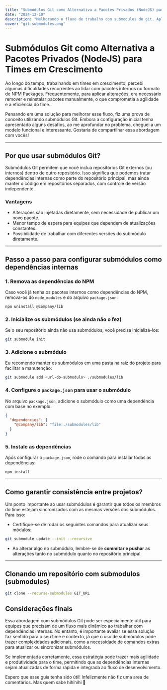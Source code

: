 ```yaml
---
title: "Submódulos Git como Alternativa a Pacotes Privados (NodeJS) para Times em Crescimento"
date: "2024-12-10"
description: "Melhorando o fluxo de trabalho com submodulos do git. Aplicando seus conhecimentos de git para uma solução simples e elegante para o seu dia-a-dia."
cover: "git-submodules.png"
---
```


# Submódulos Git como Alternativa a Pacotes Privados (NodeJS) para Times em Crescimento

Ao longo do tempo, trabalhando em times em crescimento, percebi algumas dificuldades recorrentes ao lidar com pacotes internos no formato de NPM Packages. Frequentemente, para aplicar alterações, era necessário remover e reinstalar pacotes manualmente, o que comprometia a agilidade e a eficiência do time.

Pensando em uma solução para melhorar esse fluxo, fiz uma prova de conceito utilizando submódulos Git. Embora a configuração inicial tenha apresentado alguns desafios, ao me aprofundar no problema, cheguei a um modelo funcional e interessante. Gostaria de compartilhar essa abordagem com vocês!

---

## Por que usar submódulos Git?

Submódulos Git permitem que você inclua repositórios Git externos (ou internos) dentro de outro repositório. Isso significa que podemos tratar dependências internas como parte do repositório principal, mas ainda manter o código em repositórios separados, com controle de versão independente.

### Vantagens

- Alterações são injetadas diretamente, sem necessidade de publicar um novo pacote.
- Menor tempo de espera para equipes que dependem de atualizações constantes.
- Possibilidade de trabalhar com diferentes versões do submódulo diretamente.

---

## Passo a passo para configurar submódulos como dependências internas

### 1. Remova as dependências do NPM

Caso você já tenha os pacotes internos como dependências do NPM, remova-os do `node_modules` e do arquivo `package.json`:

```bash
npm uninstall @company/lib
```

### 2. Inicialize os submódulos (se ainda não o fez)

Se o seu repositório ainda não usa submódulos, você precisa inicializá-los:

```bash
git submodule init
```

### 3. Adicione o submódulo

Eu recomendo manter os submódulos em uma pasta na raiz do projeto para facilitar a manutenção:

```bash
git submodule add <url-do-submodulo> ./submodules/lib
```

### 4. Configure o `package.json` para usar o submódulo

No arquivo `package.json`, adicione o submódulo como uma dependência com base no exemplo:

```json
{
  "dependencies": {
    "@company/lib": "file:./submodules/lib"
  }
}
```

### 5. Instale as dependências

Após configurar o `package.json`, rode o comando para instalar todas as dependências:

```bash
npm install
```

---

## Como garantir consistência entre projetos?

Um ponto importante ao usar submódulos é garantir que todos os membros do time estejam sincronizados com as mesmas versões dos submódulos. Para isso:

- Certifique-se de rodar os seguintes comandos para atualizar seus módulos:

```bash
git submodule update --init --recursive
```

- Ao alterar algo no submódulo, lembre-se de **commitar e pushar** as alterações tanto no submódulo quanto no repositório principal.

---

## Clonando um repositório com submodulos (submodules)

```bash
git clone --recurse-submodules GIT_URL
```

## Considerações finais

Essa abordagem com submódulos Git pode ser especialmente útil para equipes que precisam de um fluxo mais dinâmico ao trabalhar com dependências internas. No entanto, é importante avaliar se essa solução faz sentido para o seu time e contexto, já que o uso de submódulos pode trazer complexidades adicionais, como a necessidade de comandos extras para atualizar ou sincronizar submódulos.

Se implementada corretamente, essa estratégia pode trazer mais agilidade e produtividade para o time, permitindo que as dependências internas sejam atualizadas de forma rápida e integrada ao fluxo de desenvolvimento.

Espero que esse guia tenha sido útil! Infelizmente não fiz uma area de comentários. Mas quem sabe hihihihi 🚀
